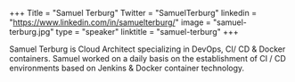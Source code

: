 +++ 
Title = "Samuel Terburg" 
Twitter = "SamuelTerburg" 
linkedin = "https://www.linkedin.com/in/samuelterburg/" 
image = "samuel-terburg.jpg" 
type = "speaker" 
linktitle = "samuel-terburg" 
+++

Samuel Terburg is  Cloud Architect specializing in DevOps, CI/ CD & Docker containers. Samuel worked on a daily basis on the establishment of CI / CD environments based on Jenkins & Docker container technology. 
